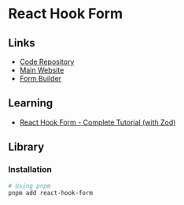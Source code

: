 # React Hook Form

<!--
https://github.com/pedroapfilho/acme-monorepo/tree/main/apps/web/src/app/(auth)/reset-password

https://github.com/documenso/documenso/blob/main/apps/web/src/components/forms/password.tsx
-->

## Links

- [Code Repository](https://github.com/react-hook-form/react-hook-form)
- [Main Website](https://react-hook-form.com)
- [Form Builder](https://react-hook-form.com/form-builder)

## Learning

- [React Hook Form - Complete Tutorial (with Zod)](https://youtube.com/watch?v=cc_xmawJ8Kg)

## Library

### Installation

```sh
# Using pnpm
pnpm add react-hook-form
```
